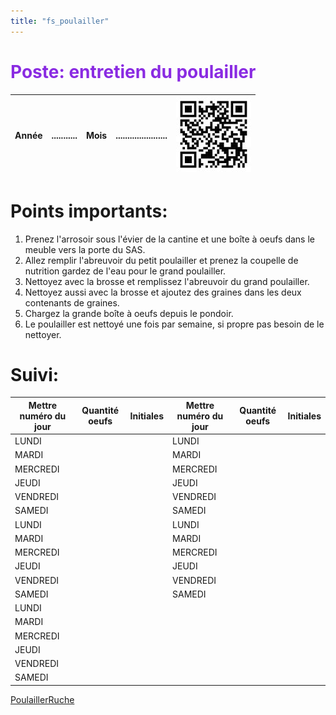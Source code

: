 ```yaml
---
title: "fs_poulailler"
---
```


<span style="color:BlueViolet">

# Poste: entretien du poulailler

</span>

<div align="right">

| Année |...........|Mois|......................|![Qr_Bienvenue](notes/images/i_codeBarres/i_codeQR/Qr_Bienvenue.jpg)|
|---|---|---|---|---|

</div>

# Points importants:
1. Prenez l'arrosoir sous l'évier de la cantine et une boîte à oeufs dans le meuble vers la porte du SAS.
2. Allez remplir l'abreuvoir du petit poulailler et prenez la coupelle de nutrition gardez de l'eau pour le grand poulailler.
3. Nettoyez avec la brosse et remplissez l'abreuvoir du grand poulailler.
4. Nettoyez aussi avec la brosse et ajoutez des graines dans les deux contenants de graines.
5. Chargez la grande boîte à oeufs depuis le pondoir.
6. Le poulailler est nettoyé une fois par semaine, si propre pas besoin de le nettoyer.
# Suivi:

<div align="center">

|Mettre numéro du jour|Quantité oeufs|Initiales|Mettre numéro du jour|Quantité oeufs|Initiales|
|---|---|---|---|---|---|
|LUNDI|||LUNDI|||
|MARDI|||MARDI|||
|MERCREDI|||MERCREDI|||
|JEUDI|||JEUDI|||
|VENDREDI|||VENDREDI|||
|SAMEDI|||SAMEDI|||
|LUNDI|||LUNDI|||
|MARDI|||MARDI|||
|MERCREDI|||MERCREDI|||
|JEUDI|||JEUDI|||
|VENDREDI|||VENDREDI|||
|SAMEDI|||SAMEDI|||
|LUNDI||||||
|MARDI||||||
|MERCREDI||||||
|JEUDI||||||
|VENDREDI||||||
|SAMEDI||||||

</div>

[PoulaillerRuche](notes/zones/PoulaillerRuche.md)